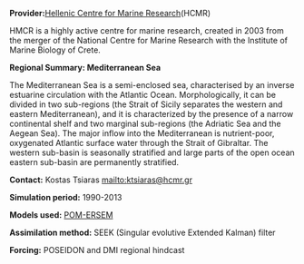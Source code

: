 **Provider:**[Hellenic Centre for Marine Research](http://innovator.ath.hcmr.gr/newhcmr1/)(HCMR)

HMCR is a highly active centre for marine research, created in 2003 from the merger of the National Centre for Marine Research with the Institute of Marine Biology of Crete.

**Regional Summary: Mediterranean Sea**

The Mediterranean Sea is a semi-enclosed sea, characterised by an inverse estuarine circulation with the Atlantic Ocean. Morphologically, it can be divided in two sub-regions (the Strait of Sicily separates the western and eastern Mediterranean), and it is characterized by the presence of a narrow continental shelf and two marginal sub-regions (the Adriatic Sea and the Aegean Sea). The major inflow into the Mediterranean is nutrient-poor, oxygenated Atlantic surface water through the Strait of Gibraltar. The western sub-basin is seasonally stratified and large parts of the open ocean eastern sub-basin are permanently stratified.

**Contact:** Kostas Tsiaras [mailto:ktsiaras@hcmr.gr](mailto:ktsiaras@hcmr.gr)



**Simulation period:** 1990-2013

**Models used:** <a href="/resources/Modelling_in_the_Med_Sea_HCMR.pdf" target="_blank">POM-ERSEM</a>




**Assimilation method:** SEEK (Singular evolutive Extended Kalman) filter




**Forcing:** POSEIDON and DMI regional hindcast









